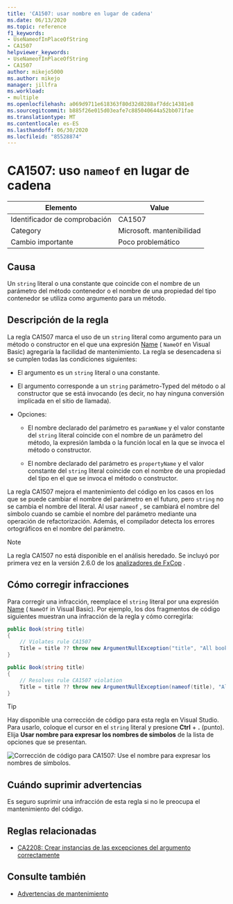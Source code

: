 ```yaml
---
title: 'CA1507: usar nombre en lugar de cadena'
ms.date: 06/13/2020
ms.topic: reference
f1_keywords:
- UseNameofInPlaceOfString
- CA1507
helpviewer_keywords:
- UseNameofInPlaceOfString
- CA1507
author: mikejo5000
ms.author: mikejo
manager: jillfra
ms.workload:
- multiple
ms.openlocfilehash: a069d9711e618363f80d32d8288af7ddc14381e8
ms.sourcegitcommit: b885f26e015d03eafe7c885040644a52bb071fae
ms.translationtype: MT
ms.contentlocale: es-ES
ms.lasthandoff: 06/30/2020
ms.locfileid: "85528874"
---
```

# <a name="ca1507-use-nameof-in-place-of-string"></a>CA1507: uso `nameof` en lugar de cadena

|Elemento|Value|
|-|-|
|Identificador de comprobación|CA1507|
|Category|Microsoft. mantenibilidad|
|Cambio importante|Poco problemático|

## <a name="cause"></a>Causa

Un `string` literal o una constante que coincide con el nombre de un parámetro del método contenedor o el nombre de una propiedad del tipo contenedor se utiliza como argumento para un método.

## <a name="rule-description"></a>Descripción de la regla

La regla CA1507 marca el uso de un `string` literal como argumento para un método o constructor en el que una expresión [Name](/dotnet/csharp/language-reference/keywords/nameof) ( `NameOf` en Visual Basic) agregaría la facilidad de mantenimiento. La regla se desencadena si se cumplen todas las condiciones siguientes:

- El argumento es un `string` literal o una constante.

- El argumento corresponde a un `string` parámetro-Typed del método o al constructor que se está invocando (es decir, no hay ninguna conversión implicada en el sitio de llamada).

- Opciones: 
  - El nombre declarado del parámetro es `paramName` y el valor constante del `string` literal coincide con el nombre de un parámetro del método, la expresión lambda o la función local en la que se invoca el método o constructor.

  - El nombre declarado del parámetro es `propertyName` y el valor constante del `string` literal coincide con el nombre de una propiedad del tipo en el que se invoca el método o constructor.



La regla CA1507 mejora el mantenimiento del código en los casos en los que se puede cambiar el nombre del parámetro en el futuro, pero `string` no se cambia el nombre del literal. Al usar `nameof` , se cambiará el nombre del símbolo cuando se cambie el nombre del parámetro mediante una operación de refactorización. Además, el compilador detecta los errores ortográficos en el nombre del parámetro.

> [!NOTE]
> La regla CA1507 no está disponible en el análisis heredado. Se incluyó por primera vez en la versión 2.6.0 de los [analizadores de FxCop](https://www.nuget.org/packages/Microsoft.CodeAnalysis.FxCopAnalyzers) .

## <a name="how-to-fix-violations"></a>Cómo corregir infracciones

Para corregir una infracción, reemplace el `string` literal por una expresión [Name](/dotnet/csharp/language-reference/keywords/nameof) ( `NameOf` in Visual Basic). Por ejemplo, los dos fragmentos de código siguientes muestran una infracción de la regla y cómo corregirla:

```csharp
public Book(string title)
{
    // Violates rule CA1507
    Title = title ?? throw new ArgumentNullException("title", "All books must have a title.");
}
```

```csharp
public Book(string title)
{
    // Resolves rule CA1507 violation
    Title = title ?? throw new ArgumentNullException(nameof(title), "All books must have a title.");
}
```

> [!TIP]
> Hay disponible una corrección de código para esta regla en Visual Studio. Para usarlo, coloque el cursor en el `string` literal y presione **Ctrl** + **.** (punto). Elija **Usar nombre para expresar los nombres de símbolos** de la lista de opciones que se presentan.
>
> ![Corrección de código para CA1507: Use el nombre para expresar los nombres de símbolos.](media/ca1507-code-fix.PNG)

## <a name="when-to-suppress-warnings"></a>Cuándo suprimir advertencias

Es seguro suprimir una infracción de esta regla si no le preocupa el mantenimiento del código.

## <a name="related-rules"></a>Reglas relacionadas

- [CA2208: Crear instancias de las excepciones del argumento correctamente](ca2208.md)

## <a name="see-also"></a>Consulte también

- [Advertencias de mantenimiento](../code-quality/maintainability-warnings.md)
